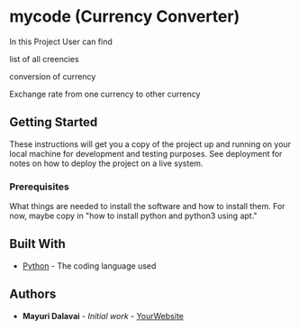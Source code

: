 # mycode (Currency Converter)

In this Project User can find 

list of all creencies

conversion of currency

Exchange rate from one currency to other currency

## Getting Started

These instructions will get you a copy of the project up and running on your local machine
for development and testing purposes. See deployment for notes on how to deploy the project
on a live system.

### Prerequisites

What things are needed to install the software and how to install them. For now, maybe copy in
"how to install python and python3 using apt."

## Built With

* [Python](https://www.python.org/) - The coding language used

## Authors

* **Mayuri Dalavai** - *Initial work* - [YourWebsite](https://example.com/)

